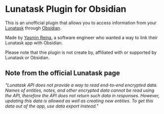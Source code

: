 # Lunatask Plugin for Obsidian

This is an unofficial plugin that allows you to access information from your [Lunatask](https://lunatask.app) through [Obsidian](https://obsidian.md).

Made by [Yasmin Reina](https://github.com/yasminrei), a software engineer who wanted a way to link their Lunatask app with Obsidian.

Please note that thie plugin is not create by, affiliated with or supported by Lunatask or Obsidian.

## Note from the official Lunatask page
*"Lunatask API does not provide a way to read end-to-end encrypted data. Names of entities, notes, and other encrypted data cannot be read using the API, therefore the API does not return such data in responses. However, updating this data is allowed as well as creating new entities. To get this data out of the app, use data export instead."*